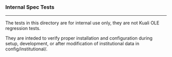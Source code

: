 ### Internal Spec Tests
---

The tests in this directory are for internal use only,
they are not Kuali OLE regression tests.

They are inteded to verify proper installation and configuration
during setup, development, or after modification of 
institutional data in config/institutional/.
